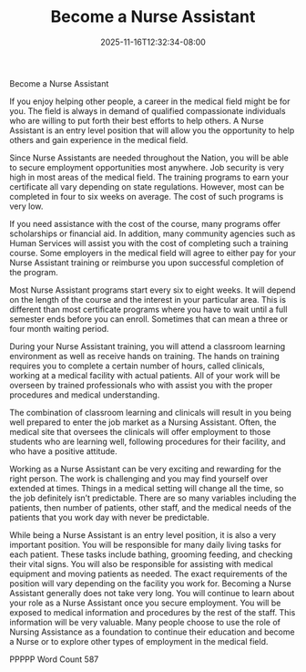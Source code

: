 ﻿---
title: "Become a Nurse Assistant"
date: 2025-11-16T12:32:34-08:00
description: "Text Tips for Web Success"
featured_image: "/images/Text.jpg"
tags: ["Text"]
---

Become a Nurse Assistant

If you enjoy helping other people, a career in the medical field might be for you. The field is always in demand of qualified compassionate individuals who are willing to put forth their best efforts to help others. A Nurse Assistant is an entry level position that will allow you the opportunity to help others and gain experience in the medical field. 

Since Nurse Assistants are needed throughout the Nation, you will be able to secure employment opportunities most anywhere. Job security is very high in most areas of the medical field. The training programs to earn your certificate all vary depending on state regulations. However, most can be completed in four to six weeks on average. The cost of such programs is very low. 

If you need assistance with the cost of the course, many programs offer scholarships or financial aid. In addition, many community agencies such as Human Services will assist you with the cost of completing such a training course. Some employers in the medical field will agree to either pay for your Nurse Assistant training or reimburse you upon successful completion of the program. 

Most Nurse Assistant programs start every six to eight weeks. It will depend on the length of the course and the interest in your particular area. This is different than most certificate programs where you have to wait until a full semester ends before you can enroll. Sometimes that can mean a three or four month waiting period.

During your Nurse Assistant training, you will attend a classroom learning environment as well as receive hands on training. The hands on training requires you to complete a certain number of hours, called clinicals, working at a medical facility with actual patients. All of your work will be overseen by trained professionals who with assist you with the proper procedures and medical understanding. 

The combination of classroom learning and clinicals will result in you being well prepared to enter the job market as a Nursing Assistant. Often, the medical site that oversees the clinicals will offer employment to those students who are learning well, following procedures for their facility, and who have a positive attitude.

Working as a Nurse Assistant can be very exciting and rewarding for the right person. The work is challenging and you may find yourself over extended at times. Things in a medical setting will change all the time, so the job definitely isn’t predictable. There are so many variables including the patients, then number of patients, other staff, and the medical needs of the patients that you work day with never be predictable.

While being a Nurse Assistant is an entry level position, it is also a very important position. You will be responsible for many daily living tasks for each patient. These tasks include bathing, grooming feeding, and checking their vital signs. You will also be responsible for assisting with medical equipment and moving patients as needed. The exact requirements of the position will vary depending on the facility you work for. 
Becoming a Nurse Assistant generally does not take very long. You will continue to learn about your role as a Nurse Assistant once you secure employment. You will be exposed to medical information and procedures by the rest of the staff. This information will be very valuable. Many people choose to use the role of Nursing Assistance as a foundation to continue their education and become a Nurse or to explore other types of employment in the medical field. 

PPPPP
Word Count 587

